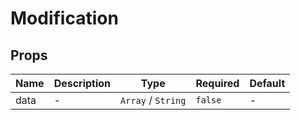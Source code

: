 # Modification

## Props

<!-- @vuese:Modification:props:start -->
|Name|Description|Type|Required|Default|
|---|---|---|---|---|
|data|-|`Array` /  `String`|`false`|-|

<!-- @vuese:Modification:props:end -->


